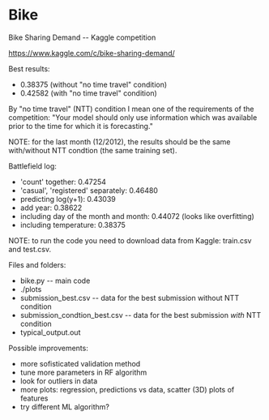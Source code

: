 # Bike

Bike Sharing Demand -- Kaggle competition

https://www.kaggle.com/c/bike-sharing-demand/

Best results:
- 0.38375 (without "no time travel" condition)
- 0.42582 (with "no time travel" condition)

By "no time travel" (NTT) condition I mean one of the requirements of the competition:
"Your model should only use information which was available prior to the time for which it is forecasting."

NOTE: for the last month (12/2012), the results should be the same with/without NTT condtion (the same training set).

Battlefield log:
- 'count' together: 0.47254
- 'casual', 'registered' separately: 0.46480
- predicting log(y+1): 0.43039
- add year: 0.38622
- including day of the month and month: 0.44072 (looks like overfitting)
- including temperature: 0.38375

NOTE: to run the code you need to download data from Kaggle: train.csv and test.csv.

Files and folders:
- bike.py -- main code
- ./plots
- submission_best.csv -- data for the best submission without NTT condition
- submission_condtion_best.csv  -- data for the best submission *with* NTT condition
- typical_output.out

Possible improvements:
- more sofisticated validation method
- tune more parameters in RF algorithm
- look for outliers in data
- more plots: regression, predictions vs data, scatter (3D) plots of features
- try different ML algorithm?
